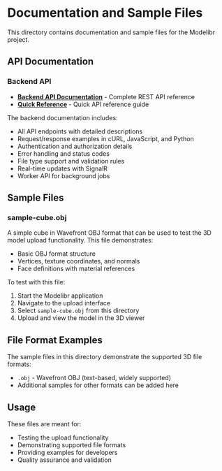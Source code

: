 # Documentation and Sample Files

This directory contains documentation and sample files for the Modelibr project.

## API Documentation

### Backend API
- **[Backend API Documentation](./backend/README.md)** - Complete REST API reference
- **[Quick Reference](./backend/QUICK_REFERENCE.md)** - Quick API reference guide

The backend documentation includes:
- All API endpoints with detailed descriptions
- Request/response examples in cURL, JavaScript, and Python
- Authentication and authorization details
- Error handling and status codes
- File type support and validation rules
- Real-time updates with SignalR
- Worker API for background jobs

## Sample Files

### sample-cube.obj
A simple cube in Wavefront OBJ format that can be used to test the 3D model upload functionality. This file demonstrates:
- Basic OBJ format structure
- Vertices, texture coordinates, and normals
- Face definitions with material references

To test with this file:
1. Start the Modelibr application
2. Navigate to the upload interface
3. Select `sample-cube.obj` from this directory
4. Upload and view the model in the 3D viewer

## File Format Examples

The sample files in this directory demonstrate the supported 3D file formats:
- `.obj` - Wavefront OBJ (text-based, widely supported)
- Additional samples for other formats can be added here

## Usage

These files are meant for:
- Testing the upload functionality
- Demonstrating supported file formats
- Providing examples for developers
- Quality assurance and validation